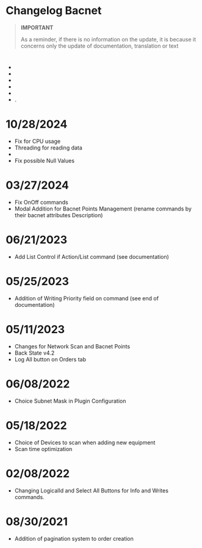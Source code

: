 # Changelog Bacnet

>**IMPORTANT**
>
>As a reminder, if there is no information on the update, it is because it concerns only the update of documentation, translation or text

# 

- 
- 
- 
- 
- 
- .

# 10/28/2024

- Fix for CPU usage
- Threading for reading data
- 
- Fix possible Null Values

# 03/27/2024

- Fix OnOff commands
- Modal Addition for Bacnet Points Management (rename commands by their bacnet attributes Description)

# 06/21/2023

- Add List Control if Action/List command (see documentation)

# 05/25/2023

- Addition of Writing Priority field on command (see end of documentation)

# 05/11/2023

- Changes for Network Scan and Bacnet Points
- Back State v4.2
- Log All button on Orders tab

# 06/08/2022

- Choice Subnet Mask in Plugin Configuration

# 05/18/2022

- Choice of Devices to scan when adding new equipment
- Scan time optimization

# 02/08/2022

- Changing LogicalId and Select All Buttons for Info and Writes commands.

# 08/30/2021

- Addition of pagination system to order creation
